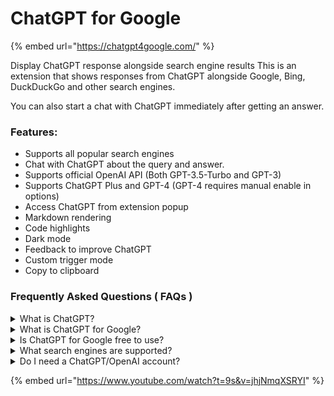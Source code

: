 # ChatGPT for Google

{% embed url="https://chatgpt4google.com/" %}

Display ChatGPT response alongside search engine results This is an extension that shows responses from ChatGPT alongside Google, Bing, DuckDuckGo and other search engines.

You can also start a chat with ChatGPT immediately after getting an answer.

### Features:

* Supports all popular search engines
* Chat with ChatGPT about the query and answer.
* Supports official OpenAI API (Both GPT-3.5-Turbo and GPT-3)
* Supports ChatGPT Plus and GPT-4 (GPT-4 requires manual enable in options)
* Access ChatGPT from extension popup
* Markdown rendering
* Code highlights
* Dark mode
* Feedback to improve ChatGPT
* Custom trigger mode
* Copy to clipboard

### Frequently Asked Questions ( FAQs )

<details>

<summary>What is ChatGPT?</summary>

ChatGPT is a language model developed by OpenAI, it's a type of AI that is able to understand and generate human-like text. It's been trained on a vast amount of text data from the internet, so it has a good understanding of various topics and it can perform various natural language processing tasks such as language translation, text summarization, and text completion. Essentially, it's a computer program that can communicate with people in a way that feels natural and human-like.

</details>

<details>

<summary>What is ChatGPT for Google?</summary>

ChatGPT for Google is a browser extension that enhances search engines with the power of ChatGPT. It works by showing ChatGPT responses alongside normal search engine results.

</details>

<details>

<summary>Is ChatGPT for Google free to use?</summary>

Yes, the extension is free to use.

</details>

<details>

<summary>What search engines are supported?</summary>

Currently, ChatGPT for Google supports Google, Bing, DuckDuckGo and more search engines.

</details>

<details>

<summary>Do I need a ChatGPT/OpenAI account?</summary>

Yes, you need to have a ChatGPT account to use this extension. You can create an account for free at chat.openai.com.

</details>

{% embed url="https://www.youtube.com/watch?t=9s&v=jhjNmqXSRYI" %}
